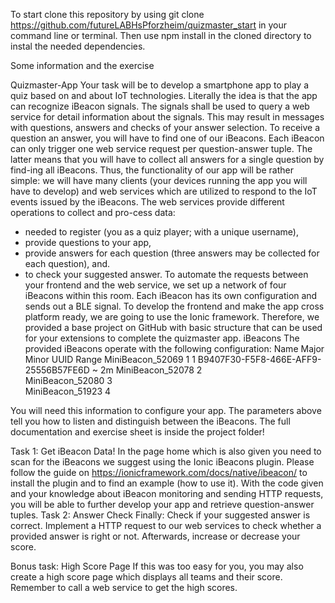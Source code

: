 To start clone this repository by using git clone https://github.com/futureLABHsPforzheim/quizmaster_start in your command line or terminal. Then use npm install in the cloned directory to instal the needed dependencies.

Some information and the exercise

Quizmaster-App
Your task will be to develop a smartphone app to play a quiz based on and about IoT technologies. Literally the idea is that the app can recognize iBeacon signals. The signals shall be used to query a web service for detail information about the signals. This may result in messages with questions, answers and checks of your answer selection. To receive a question an answer, you will have to find one of our iBeacons. Each iBeacon can  only trigger one web service request per question-answer tuple. The latter means that you will have to collect all answers for a single question by find-ing all iBeacons.
Thus, the functionality of our app will be rather simple: we will have many clients (your devices running the app you will have to develop) and web services which are utilized to respond to the IoT events issued by the iBeacons. The web services provide different operations to collect and pro-cess data:
-	 needed to register (you as a quiz player; with a unique username),
-	provide questions to your app, 
-	provide answers for each question (three answers may be collected for each question), and. 
-	to check your suggested answer.
To automate the requests between your frontend and the web service, we set up a network of four iBeacons within this room. Each iBeacon has its own configuration and sends out a BLE signal. 
To develop the frontend and make the app cross platform ready, we are going to use the Ionic framework. Therefore, we provided a base project on GitHub with basic structure that can be used for your extensions to complete the quizmaster app.
iBeacons
The provided iBeacons operate with the following configuration:
Name	Major	Minor	UUID	Range
MiniBeacon_52069	1	1	B9407F30-F5F8-466E-AFF9-25556B57FE6D	~ 2m
MiniBeacon_52078	2			
MiniBeacon_52080	3			
MiniBeacon_51923	4			

You will need this information to configure your app. The parameters above tell you how to listen and distinguish between the iBeacons. 
The full documentation and exercise sheet is inside the project folder!

Task 1: Get iBeacon Data!
In the page home which is also given you need to scan for the iBeacons we suggest using the Ionic iBeacons plugin. Please follow the guide on https://ionicframework.com/docs/native/ibeacon/ to install the plugin and to find an example (how to use it). With the code given and your knowledge about iBeacon monitoring and sending HTTP requests, you will be able to further develop your app and retrieve question-answer tuples.
Task 2: Answer Check
Finally: Check if your suggested answer is correct. Implement a HTTP request to our web services to check whether a provided answer is right or not. Afterwards, increase or decrease your score.

Bonus task: High Score Page
If this was too easy for you, you may also create a high score page which displays all teams and their score. Remember to call a web service to get the high scores.
